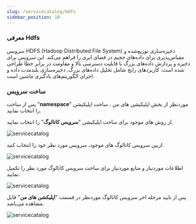 ```yaml
---
slug: /servicecatalog/Hdfs
sidebar_position: 10
---
```


### معرفی Hdfs

 سرویس HDFS (Hadoop Distributed File System) ذخیره‌سازی توزیع‌شده و مقیاس‌پذیری برای داده‌های حجیم در فضای ابری را فراهم می‌کند. این سرویس برای ذخیره و پردازش داده‌های بزرگ با قابلیت دسترسی بالا و مقاومت در برابر خطا طراحی شده است. کاربردهای رایج شامل تحلیل داده‌های بزرگ، ذخیره‌سازی بلندمدت داده و اجرای الگوریتم‌های یادگیری ماشین است.

### ساخت سرویس

پس از ساخت "**namespace**" موردنظر از بخش اپلیکیشن های من ، ساخت اپلیکیشن را انتخاب نمایید.

از روش های موجود برای ساخت اپلیکیشن "**سرویس کاتالوگ**" را انتخاب نمایید.

![servicecatalog](/img/servicecatalog/servicecatalog00.png)

ازبین سرویس کاتالوگ های موجود، سرویس مورد نظر خود را انتخاب کنید.

![servicecatalog](/img/servicecatalog/servicecatalog0.png)

اطلاعات موردنیاز و منابع موردنیاز برای ساخت سرویس کاتالوگ مورد نظر را تکمیل نمایید.

![servicecatalog](/img/servicecatalog/servicecatalog19.png)

 پس از تایید مرحله اخر سرویس کاتالوگ موردنظر در قسمت "**اپلیکشن های من**" قابل مشاهده می‌باشد.
 
 ![servicecatalog](/img/servicecatalog/servicecatalog20.png)


